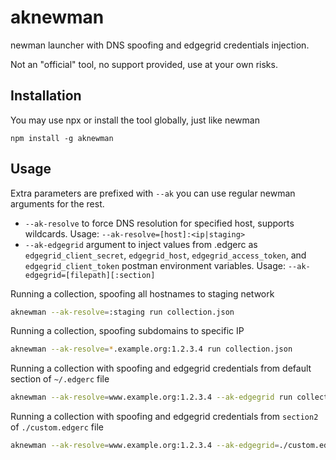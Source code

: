 # aknewman
newman launcher with DNS spoofing and edgegrid credentials injection.

Not an "official" tool, no support provided, use at your own risks.

## Installation

You may use npx or install the tool globally, just like newman
```
npm install -g aknewman
```

## Usage

Extra parameters are prefixed with `--ak` you can use regular newman arguments for the rest.

* `--ak-resolve` to force DNS resolution for specified host, supports wildcards. Usage: `--ak-resolve=[host]:<ip|staging>`
* `--ak-edgegrid` argument to inject values from .edgerc as `edgegrid_client_secret`, `edgegrid_host`, `edgegrid_access_token`, and `edgegrid_client_token` postman environment variables. Usage: `--ak-edgegrid=[filepath][:section]`


Running a collection, spoofing all hostnames to staging network
```sh
aknewman --ak-resolve=:staging run collection.json
```

Running a collection, spoofing subdomains to specific IP
```sh
aknewman --ak-resolve=*.example.org:1.2.3.4 run collection.json
```

Running a collection with spoofing and edgegrid credentials from default section of `~/.edgerc` file
```sh
aknewman --ak-resolve=www.example.org:1.2.3.4 --ak-edgegrid run collection.json
```

Running a collection with spoofing and edgegrid credentials from `section2` of `./custom.edgerc` file
```sh
aknewman --ak-resolve=www.example.org:1.2.3.4 --ak-edgegrid=./custom.edgerc:section2 run collection.json
```
